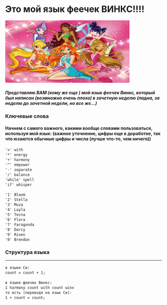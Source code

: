 # Это мой язык феечек ВИНКС!!!!
<img src = "винкс.webp" width="400" height="200">

##### Представляю ВАМ (кому же еще ) мой язык феечек Винкс, который был написан (возмножно очень плохо) в зачетную неделю (ладна, за неделю до зачетной недели, но все же...)

### Ключевые слова
#### Начнем с самого важного, какими вообще словами пользоваться, используя мой язык: (важное уточнение, цифры еще в доработке, так что юзаются обычные цифры и числа (лучше что-то, чем ничего))
```
'=' with
'*' energy
'+' harmony
'^' empower
'-' separate
'/' balance
'while' spell
'if' whisper

'1' Bloom
'2' Stella
'3' Muza
'4' Layla
'5' Tecna
'6' Flora
'7' Faragonda
'8' Darcy
'9' Riven
'0' Brendon
```
### Структура языка
________
```
в языке Си:
count = count + 1;

в языке феечек Винкс:
1 harmony count with count winx
то есть (переводя на язык Си):
1 + count = count;
```

